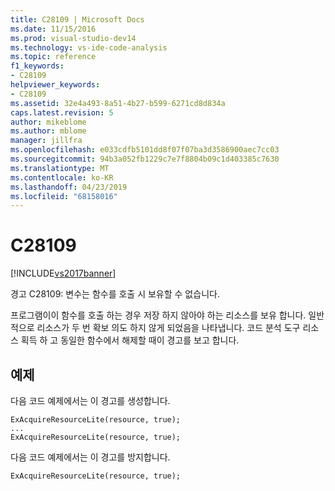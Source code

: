 ```yaml
---
title: C28109 | Microsoft Docs
ms.date: 11/15/2016
ms.prod: visual-studio-dev14
ms.technology: vs-ide-code-analysis
ms.topic: reference
f1_keywords:
- C28109
helpviewer_keywords:
- C28109
ms.assetid: 32e4a493-8a51-4b27-b599-6271cd8d834a
caps.latest.revision: 5
author: mikeblome
ms.author: mblome
manager: jillfra
ms.openlocfilehash: e033cdfb5101dd8f07f07ba3d3586900aec7cc03
ms.sourcegitcommit: 94b3a052fb1229c7e7f8804b09c1d403385c7630
ms.translationtype: MT
ms.contentlocale: ko-KR
ms.lasthandoff: 04/23/2019
ms.locfileid: "68158016"
---
```

# <a name="c28109"></a>C28109
[!INCLUDE[vs2017banner](../includes/vs2017banner.md)]

경고 C28109: 변수는 함수를 호출 시 보유할 수 없습니다.  
  
 프로그램이이 함수를 호출 하는 경우 저장 하지 않아야 하는 리소스를 보유 합니다. 일반적으로 리소스가 두 번 확보 의도 하지 않게 되었음을 나타냅니다. 코드 분석 도구 리소스 획득 하 고 동일한 함수에서 해제할 때이 경고를 보고 합니다.  
  
## <a name="example"></a>예제  
 다음 코드 예제에서는 이 경고를 생성합니다.  
  
```  
ExAcquireResourceLite(resource, true);  
...  
ExAcquireResourceLite(resource, true);  
```  
  
 다음 코드 예제에서는 이 경고를 방지합니다.  
  
```  
ExAcquireResourceLite(resource, true);  
```
